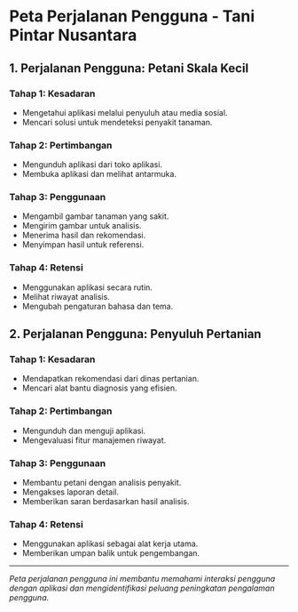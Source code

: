 # Peta Perjalanan Pengguna - Tani Pintar Nusantara

## 1. Perjalanan Pengguna: Petani Skala Kecil

### Tahap 1: Kesadaran
- Mengetahui aplikasi melalui penyuluh atau media sosial.
- Mencari solusi untuk mendeteksi penyakit tanaman.

### Tahap 2: Pertimbangan
- Mengunduh aplikasi dari toko aplikasi.
- Membuka aplikasi dan melihat antarmuka.

### Tahap 3: Penggunaan
- Mengambil gambar tanaman yang sakit.
- Mengirim gambar untuk analisis.
- Menerima hasil dan rekomendasi.
- Menyimpan hasil untuk referensi.

### Tahap 4: Retensi
- Menggunakan aplikasi secara rutin.
- Melihat riwayat analisis.
- Mengubah pengaturan bahasa dan tema.

## 2. Perjalanan Pengguna: Penyuluh Pertanian

### Tahap 1: Kesadaran
- Mendapatkan rekomendasi dari dinas pertanian.
- Mencari alat bantu diagnosis yang efisien.

### Tahap 2: Pertimbangan
- Mengunduh dan menguji aplikasi.
- Mengevaluasi fitur manajemen riwayat.

### Tahap 3: Penggunaan
- Membantu petani dengan analisis penyakit.
- Mengakses laporan detail.
- Memberikan saran berdasarkan hasil analisis.

### Tahap 4: Retensi
- Menggunakan aplikasi sebagai alat kerja utama.
- Memberikan umpan balik untuk pengembangan.

---

*Peta perjalanan pengguna ini membantu memahami interaksi pengguna dengan aplikasi dan mengidentifikasi peluang peningkatan pengalaman pengguna.*
